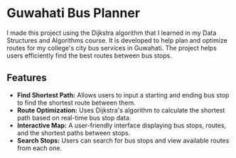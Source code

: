 # Guwahati Bus Planner

I made this project using the Dijkstra algorithm that I learned in my Data Structures and Algorithms course. It is developed to help plan and optimize routes for my college's city bus services in Guwahati. The project helps users efficiently find the best routes between bus stops.

## Features

- **Find Shortest Path:** Allows users to input a starting and ending bus stop to find the shortest route between them.
- **Route Optimization:** Uses Dijkstra's algorithm to calculate the shortest path based on real-time bus stop data.
- **Interactive Map:** A user-friendly interface displaying bus stops, routes, and the shortest paths between stops.
- **Search Stops:** Users can search for bus stops and view available routes from each one.


